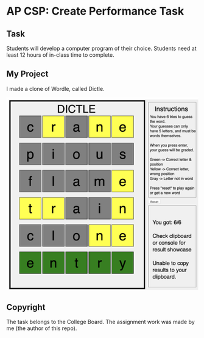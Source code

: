 # AP CSP: Create Performance Task

## Task
Students will develop a computer program of their choice. Students need at least 12 hours of in-class time to complete.

## My Project
I made a clone of Wordle, called Dictle.

![screenshot of project](screenshot.png)

## Copyright
The task belongs to the College Board. The assignment work was made by me (the author of this repo).